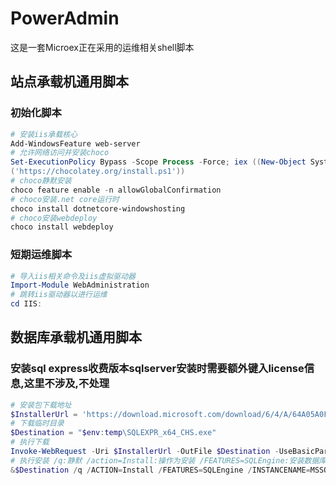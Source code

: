 # PowerAdmin

这是一套Microex正在采用的运维相关shell脚本

## 站点承载机通用脚本

### 初始化脚本

```powershell
# 安装iis承载核心
Add-WindowsFeature web-server
# 允许网络访问并安装choco
Set-ExecutionPolicy Bypass -Scope Process -Force; iex ((New-Object System.Net.WebClient).DownloadString
('https://chocolatey.org/install.ps1'))
# choco静默安装
choco feature enable -n allowGlobalConfirmation
# choco安装.net core运行时
choco install dotnetcore-windowshosting
# choco安装webdeploy
choco install webdeploy
```

### 短期运维脚本

```powershell
# 导入iis相关命令及iis虚拟驱动器
Import-Module WebAdministration
# 跳转iis驱动器以进行运维
cd IIS:
```

## 数据库承载机通用脚本

### 安装sql express**收费版本sqlserver安装时需要额外键入license信息,这里不涉及,不处理**
```powershell
# 安装包下载地址
$InstallerUrl = 'https://download.microsoft.com/download/6/4/A/64A05A0F-AB28-4583-BD7F-139D0495E473/SQLEXPR_x64_CHS.exe'
# 下载临时目录
$Destination = "$env:temp\SQLEXPR_x64_CHS.exe"
# 执行下载
Invoke-WebRequest -Uri $InstallerUrl -OutFile $Destination -UseBasicParsing
# 执行安装 /q:静默 /action=Install:操作为安装 /FEATURES=SQLEngine:安装数据库引擎 /INSTANCENAME=MSSQLSERVER:数据库实例名称为'MSSQLSERVER' /TCPENABLED=1:允许tcp远程连接 /IACCEPTSQLSERVERLICENSETERMS:同意安装前须知 /SECURITYMODE=SQL:安全认证模式为'sql用户认证' /SAPWD=xxxxxx:sa用户密码为'xxxxxx'
&$Destination /q /ACTION=Install /FEATURES=SQLEngine /INSTANCENAME=MSSQLSERVER /TCPENABLED=1 /IACCEPTSQLSERVERLICENSETERMS  /SECURITYMODE=SQL /SAPWD=xxxxxx
```
